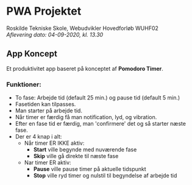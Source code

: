 # PWA Projektet

Roskilde Tekniske Skole, Webudvikler Hovedforløb WUHF02\
_Aflevering dato: 04-09-2020, kl. 13.30_

## App Koncept

Et produktivitet app baseret på konceptet af **Pomodoro Timer**.

### Funktioner:

- To fase: Arbejde tid (default 25 min.) og pause tid (default 5 min.)
- Fasetiden kan tilpasses.
- Man starter på arbejde tid.
- Når timer er færdig få man notification, lyd, og vibration.
- Efter en fase tid er færdig, man 'confirmere' det og så starter næste fase.
- Der er 4 knap i alt:
  - Når timer ER IKKE aktiv:
    - **Start** ville begynde med nuværende fase
    - **Skip** ville gå direkte til næste fase
  - Nar timer ER aktiv:
    - **Pause** ville pause timer på aktuelle tidspunkt
    - **Stop** ville ryd timer og nulstil til begyndelse af arbejde tid
